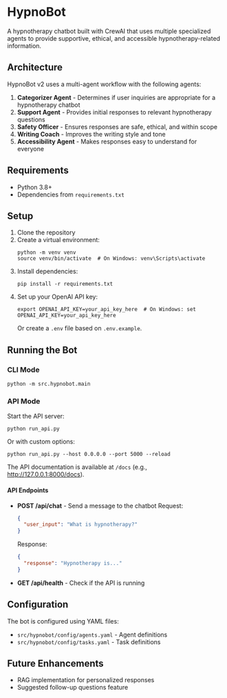 # HypnoBot

A hypnotherapy chatbot built with CrewAI that uses multiple specialized agents to provide supportive, ethical, and accessible hypnotherapy-related information.

## Architecture

HypnoBot v2 uses a multi-agent workflow with the following agents:

1. **Categorizer Agent** - Determines if user inquiries are appropriate for a hypnotherapy chatbot
2. **Support Agent** - Provides initial responses to relevant hypnotherapy questions
3. **Safety Officer** - Ensures responses are safe, ethical, and within scope
4. **Writing Coach** - Improves the writing style and tone
5. **Accessibility Agent** - Makes responses easy to understand for everyone

## Requirements

- Python 3.8+
- Dependencies from `requirements.txt`

## Setup

1. Clone the repository
2. Create a virtual environment:
   ```
   python -m venv venv
   source venv/bin/activate  # On Windows: venv\Scripts\activate
   ```
3. Install dependencies:
   ```
   pip install -r requirements.txt
   ```
4. Set up your OpenAI API key:
   ```
   export OPENAI_API_KEY=your_api_key_here  # On Windows: set OPENAI_API_KEY=your_api_key_here
   ```
   Or create a `.env` file based on `.env.example`.

## Running the Bot

### CLI Mode

```
python -m src.hypnobot.main
```

### API Mode

Start the API server:

```
python run_api.py
```

Or with custom options:

```
python run_api.py --host 0.0.0.0 --port 5000 --reload
```

The API documentation is available at `/docs` (e.g., http://127.0.0.1:8000/docs).

#### API Endpoints

- **POST /api/chat** - Send a message to the chatbot
  Request:
  ```json
  {
    "user_input": "What is hypnotherapy?"
  }
  ```
  Response:
  ```json
  {
    "response": "Hypnotherapy is..."
  }
  ```

- **GET /api/health** - Check if the API is running

## Configuration

The bot is configured using YAML files:

- `src/hypnobot/config/agents.yaml` - Agent definitions
- `src/hypnobot/config/tasks.yaml` - Task definitions

## Future Enhancements

- RAG implementation for personalized responses
- Suggested follow-up questions feature